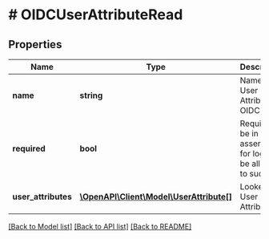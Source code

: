 # # OIDCUserAttributeRead

## Properties

Name | Type | Description | Notes
------------ | ------------- | ------------- | -------------
**name** | **string** | Name of User Attribute in OIDC | [optional] [readonly]
**required** | **bool** | Required to be in OIDC assertion for login to be allowed to succeed | [optional] [readonly]
**user_attributes** | [**\OpenAPI\Client\Model\UserAttribute[]**](UserAttribute.md) | Looker User Attributes | [optional] [readonly]

[[Back to Model list]](../../README.md#models) [[Back to API list]](../../README.md#endpoints) [[Back to README]](../../README.md)
